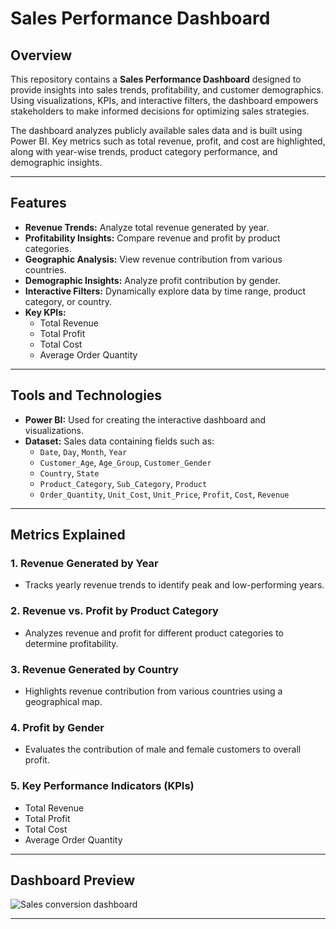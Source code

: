# Sales Performance Dashboard

## Overview

This repository contains a **Sales Performance Dashboard** designed to provide insights into sales trends, profitability, and customer demographics. Using visualizations, KPIs, and interactive filters, the dashboard empowers stakeholders to make informed decisions for optimizing sales strategies. 

The dashboard analyzes publicly available sales data and is built using Power BI. Key metrics such as total revenue, profit, and cost are highlighted, along with year-wise trends, product category performance, and demographic insights.

---

## Features

- **Revenue Trends:** Analyze total revenue generated by year.
- **Profitability Insights:** Compare revenue and profit by product categories.
- **Geographic Analysis:** View revenue contribution from various countries.
- **Demographic Insights:** Analyze profit contribution by gender.
- **Interactive Filters:** Dynamically explore data by time range, product category, or country.
- **Key KPIs:** 
  - Total Revenue
  - Total Profit
  - Total Cost
  - Average Order Quantity

---


## Tools and Technologies

- **Power BI:** Used for creating the interactive dashboard and visualizations.
- **Dataset:** Sales data containing fields such as:
  - `Date`, `Day`, `Month`, `Year`
  - `Customer_Age`, `Age_Group`, `Customer_Gender`
  - `Country`, `State`
  - `Product_Category`, `Sub_Category`, `Product`
  - `Order_Quantity`, `Unit_Cost`, `Unit_Price`, `Profit`, `Cost`, `Revenue`

---

## Metrics Explained

### 1. Revenue Generated by Year
- Tracks yearly revenue trends to identify peak and low-performing years.

### 2. Revenue vs. Profit by Product Category
- Analyzes revenue and profit for different product categories to determine profitability.

### 3. Revenue Generated by Country
- Highlights revenue contribution from various countries using a geographical map.

### 4. Profit by Gender
- Evaluates the contribution of male and female customers to overall profit.

### 5. Key Performance Indicators (KPIs)
- Total Revenue
- Total Profit
- Total Cost
- Average Order Quantity

---
## Dashboard Preview

![Sales conversion dashboard](https://github.com/user-attachments/assets/d457c10d-c0a0-485e-af0f-26d4abc373e8)


---


